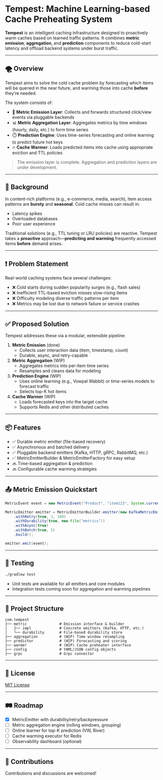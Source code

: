 # Tempest: Machine Learning-based Cache Preheating System

**Tempest** is an intelligent caching infrastructure designed to proactively warm caches based on learned traffic patterns. It combines **metric emission**, **aggregation**, and **prediction** components to reduce cold-start latency and offload backend systems under burst traffic.

---

## 🌪️ Overview

Tempest aims to solve the cold cache problem by forecasting which items will be queried in the near future, and warming those into cache **before** they're needed.

The system consists of:

- 🔌 **Metric Emission Layer**: Collects and forwards structured click/view events via pluggable backends
- 📊 **Metric Aggregation Layer**: Aggregates metrics by time windows (hourly, daily, etc.) to form time series
- ⏱️ **Prediction Engine**: Uses time-series forecasting and online learning to predict future hot keys
- 🔥 **Cache Warmer**: Loads predicted items into cache using appropriate eviction and TTL policies

> The emission layer is complete. Aggregation and prediction layers are under development.

---

## 🧠 Background

In content-rich platforms (e.g., e-commerce, media, search), item access patterns are **bursty** and **seasonal**. Cold cache misses can result in:

- Latency spikes
- Overloaded databases
- Poor user experience

Traditional solutions (e.g., TTL tuning or LRU policies) are reactive. Tempest takes a **proactive** approach—**predicting and warming** frequently accessed items **before** demand arises.

---

## ❗ Problem Statement

Real-world caching systems face several challenges:

- ❌ Cold starts during sudden popularity surges (e.g., flash sales)
- ❌ Inefficient TTL-based eviction misses slow-rising items
- ❌ Difficulty modeling diverse traffic patterns per item
- ❌ Metrics may be lost due to network failure or service crashes

---

## ✅ Proposed Solution

Tempest addresses these via a modular, extensible pipeline:

1. **Metric Emission** (done)
    - Collects user interaction data (item, timestamp, count)
    - Durable, async, and retry-capable
2. **Metric Aggregation** (WIP)
    - Aggregates metrics into per-item time series
    - Resamples and cleans data for modeling
3. **Prediction Engine** (WIP)
    - Uses online learning (e.g., Vowpal Wabbit) or time-series models to forecast traffic
    - Selects top-K hot items
4. **Cache Warmer** (WIP)
    - Loads forecasted keys into the target cache
    - Supports Redis and other distributed caches

---

## 📦 Features

- ✅ Durable metric emitter (file-based recovery)
- ✅ Asynchronous and batched delivery
- ✅ Pluggable backend emitters (Kafka, HTTP, gRPC, RabbitMQ, etc.)
- ✅ MetricEmitterBuilder & MetricEmitterFactory for easy setup
- 🔜 Time-based aggregation & prediction
- 🔜 Configurable cache warming strategies

---

## 📤 Metric Emission Quickstart

```java
MetricEvent event = new MetricEvent("Product", "item123", System.currentTimeMillis(), 1);

MetricEmitter emitter = MetricEmitterBuilder.emitter(new KafkaMetricEmitter("localhost:9092", "metrics"))
    .withRetry(true, 3, 100)
    .withDurability(true, new File("metrics"))
    .withAsync(true)
    .withBatch(true, 5)
    .build();

emitter.emit(event);
```

---

## 🧪 Testing

```bash
./gradlew test
```

- Unit tests are available for all emitters and core modules
- Integration tests coming soon for aggregation and warming pipelines

---

## 📁 Project Structure

```
com.tempest
├── metric               # Emission interface & builder
│   ├── impl             # Concrete emitters (Kafka, HTTP, etc.)
│   └── durability       # File-based durability store
├── aggregation          # (WIP) Time window resampling
├── predictor            # (WIP) Forecasting and scoring
├── warmer               # (WIP) Cache preheater interface
├── config               # YAML/JSON config objects
├── grpc                 # Grpc connector
```

---

## 📜 License

[MIT License](https://github.com/r4job/tempest?tab=MIT-1-ov-file#readme)

---

## 🛤️ Roadmap

- [x] MetricEmitter with durability/retry/backpressure
- [ ] Metric aggregation engine (rolling windows, grouping)
- [ ] Online learner for top-K prediction (VW, River)
- [ ] Cache warming executor for Redis
- [ ] Observability dashboard (optional)

---

## 🤝 Contributions

Contributions and discussions are welcomed!
